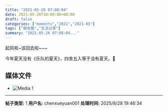 ```yaml
---
title: "2021-05-26 07:08:04"
date: 2021-05-26T10:00:00+08:00
draft: false
categories: ["moments","2021","2021-05"]
tags: ["朋友圈","生活记录"]
summary: "2021-05-26 07:08:04..."
---
```


起风啦~该回去啦~~~

今年夏天没有《乐队的夏天》，四舍五入等于没有夏天。🥲

## 媒体文件

- ![Media 1](/Moments/photos/2021-05-26/202105260708040.jpg)

---

**帖子类型:** 1
**用户名:** chenxueyuan001
**处理时间:** 2025/8/28 19:46:34